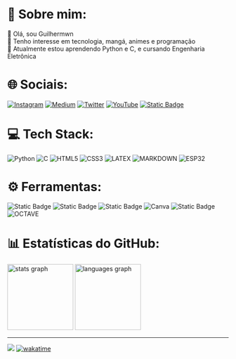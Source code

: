 # 💫 Sobre mim:
👋 Olá, sou Guilhermwn<br>👀 Tenho interesse em tecnologia, mangá, animes e programação<br>🌱 Atualmente estou aprendendo Python e C, e cursando Engenharia Eletrônica


# 🌐 Sociais:
[![Instagram](https://img.shields.io/badge/Instagram-%23E4405F.svg?logo=Instagram&logoColor=white)](https://instagram.com/guilhermwn) [![Medium](https://img.shields.io/badge/Medium-12100E?logo=medium&logoColor=white)](https://medium.com/@guilhermwn.franco) [![Twitter](https://img.shields.io/badge/Twitter-%231DA1F2.svg?logo=Twitter&logoColor=white)](https://twitter.com/demigodoflaugh) [![YouTube](https://img.shields.io/badge/YouTube-%23FF0000.svg?logo=YouTube&logoColor=white)](https://youtube.com/@guilhermwn) [![Static Badge](https://img.shields.io/badge/Wakatime-%23337AB7?style=flat&logo=wakatime&labelColor=%23337AB7)](https://wakatime.com/@Guilhermwn)

# 💻 Tech Stack:
![Python](https://img.shields.io/badge/python-3670A0?style=for-the-badge&logo=python&logoColor=ffdd54) ![C](https://img.shields.io/badge/c-%2300599C.svg?style=for-the-badge&logo=c&logoColor=white) ![HTML5](https://img.shields.io/badge/html5-%23E34F26.svg?style=for-the-badge&logo=html5&logoColor=white) ![CSS3](https://img.shields.io/badge/css3-%231572B6.svg?style=for-the-badge&logo=css3&logoColor=white) ![LATEX](https://img.shields.io/badge/Latex-100000?style=for-the-badge&logo=LaTex&logoColor=white&labelColor=008080&color=FFFFFF) ![MARKDOWN](https://img.shields.io/badge/markdown-100000?style=for-the-badge&logo=markdown&logoColor=white&labelColor=000000&color=FFFFFF) ![ESP32](https://img.shields.io/badge/esp32-100000?style=for-the-badge&logo=espressif&logoColor=white&labelColor=E7352C&color=FFFFFF)

# ⚙️ Ferramentas:
![Static Badge](https://img.shields.io/badge/VS%20Code-%2322A7F2?style=for-the-badge&logo=visualstudiocode) ![Static Badge](https://img.shields.io/badge/Pycharm-%23DBD834?style=for-the-badge&logo=pycharm&labelColor=%2326E52F) ![Static Badge](https://img.shields.io/badge/Adobe%20Photoshop-%2312034F?style=for-the-badge&logo=adobephotoshop) ![Canva](https://img.shields.io/badge/Canva-%2300C4CC.svg?style=for-the-badge&logo=Canva&logoColor=white) ![Static Badge](https://img.shields.io/badge/Obsidian-%23996FEB?style=for-the-badge&logo=obsidian) ![OCTAVE](https://img.shields.io/badge/OCTAVE-100000?style=for-the-badge&logo=octave&logoColor=white&labelColor=C0630C&color=0d8ebb) 

# 📊 Estatísticas do GitHub:
<div align="left">
  <img src="https://github-readme-stats.vercel.app/api?username=Guilhermwn&hide_title=false&hide_rank=false&show_icons=true&include_all_commits=true&count_private=true&disable_animations=false&theme=midnight-purple&locale=en&hide_border=true&order=1" height="150" alt="stats graph"  />
  <img src="https://github-readme-stats.vercel.app/api/top-langs?username=Guilhermwn&locale=en&hide_title=false&layout=compact&card_width=320&langs_count=5&theme=midnight-purple&hide_border=true&order=2" height="150" alt="languages graph"  />
</div>


---
[![](https://visitcount.itsvg.in/api?id=Guilhermwn&icon=2&color=6)](https://visitcount.itsvg.in) 
[![wakatime](https://wakatime.com/badge/user/93742499-5bb0-42de-ba0d-0fdaa409f6b3.svg)](https://wakatime.com/@93742499-5bb0-42de-ba0d-0fdaa409f6b3)
<!-- Proudly created with GPRM ( https://gprm.itsvg.in ) -->
